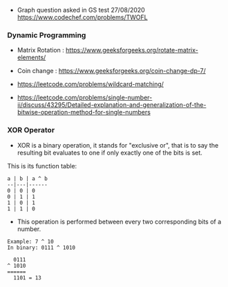 - Graph question asked in GS test 27/08/2020  
https://www.codechef.com/problems/TWOFL

### Dynamic Programming 
- Matrix Rotation :  https://www.geeksforgeeks.org/rotate-matrix-elements/
- Coin change :  https://www.geeksforgeeks.org/coin-change-dp-7/


- https://leetcode.com/problems/wildcard-matching/
- https://leetcode.com/problems/single-number-ii/discuss/43295/Detailed-explanation-and-generalization-of-the-bitwise-operation-method-for-single-numbers

### XOR Operator 
- XOR is a binary operation, it stands for "exclusive or", that is to say the resulting bit evaluates to one if only exactly one of the bits is set.  

This is its function table:   
```
a | b | a ^ b
--|---|------
0 | 0 | 0
0 | 1 | 1
1 | 0 | 1
1 | 1 | 0
```
- This operation is performed between every two corresponding bits of a number.
```
Example: 7 ^ 10
In binary: 0111 ^ 1010

  0111
^ 1010
======
  1101 = 13
```


